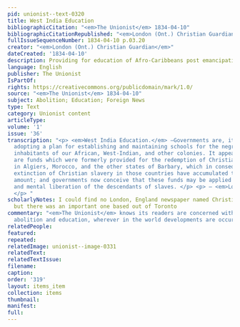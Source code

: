 ```yaml
---
pid: unionist--text-0320
title: West India Education
bibliographicCitation: "<em>The Unionist</em> 1834-04-10"
bibliographicCitationRepublished: "<em>London (Ont.) Christian Guardian</em>"
fullIssueSequenceNumber: 1834-04-10 p.03.20
creator: "<em>London (Ont.) Christian Guardian</em>"
dateCreated: '1834-04-10'
description: Providing for education of Afro-Caribbeans post emancipation
language: English
publisher: The Unionist
IsPartOf: 
rights: https://creativecommons.org/publicdomain/mark/1.0/
source: "<em>The Unionist</em> 1834-04-10"
subject: Abolition; Education; Foreign News
type: Text
category: Unionist content
articleType: 
volume: '1'
issue: '36'
transcription: "<p> <em>West India Education.</em> —Governments are, it is understood,
  adopting a plan for establishing and maintaining schools for the negroes and other
  inhabitants of our African, West-Indian, and other colonies. It appears that there
  are funds which were formerly provided for the redemption of Christians from slavery
  in Algiers, Morocco, and the other states of Barbary, which in consequence of the
  extinction of Christian slavery in those countries have accumulated to a considerable
  amount; and governments now conceive that these funds may be applied to the education
  and mental liberation of the descendants of slaves. </p> <p> — <em>London Chr. Guar.</em>
  </p> "
scholarlyNotes: I could find no London, England newspaper named Christian Guardian,
  but there was an important one based out of Toronto
commentary: "<em>The Unionist</em> knows its readers are concerned with linkages between
  abolition and education, wherever in the world developments are occuring."
relatedPeople: 
featured: 
repeated: 
relatedImage: unionist--image-0331
relatedText: 
relatedTextIssue: 
filename: 
caption: 
order: '319'
layout: items_item
collection: items
thumbnail: 
manifest: 
full: 
---
```

